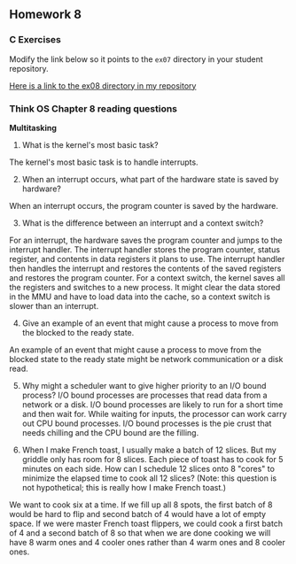 ## Homework 8

### C Exercises

Modify the link below so it points to the `ex07` directory in your
student repository.

[Here is a link to the ex08 directory in my repository](https://github.com/YOUR_GITHUB_USERNAME_HERE/ExercisesInC/tree/master/exercises/ex08)

### Think OS Chapter 8 reading questions

**Multitasking**

1) What is the kernel's most basic task?

The kernel's most basic task is to handle interrupts.

2) When an interrupt occurs, what part of the hardware state is saved by hardware?

When an interrupt occurs, the program counter is saved by the hardware.

3) What is the difference between an interrupt and a context switch?

For an interrupt, the hardware saves the program counter and jumps to the interrupt handler. The interrupt handler stores the program counter, status register, and contents in data registers it plans to use. The interrupt handler then handles the interrupt and restores the contents of the saved registers and restores the program counter.
For a context switch, the kernel saves all the registers and switches to a new process. It might clear the data stored in the MMU and have to load data into the cache, so a context switch is slower than an interrupt.

4) Give an example of an event that might cause a process to move from the blocked to the ready state.

An example of an event that might cause a process to move from the blocked state to the ready state might be network communication or a disk read.

5) Why might a scheduler want to give higher priority to an I/O bound process?
I/O bound processes are processes that read data from a network or a disk. I/O bound processes are likely to run for a short time and then wait for. While waiting for inputs, the processor can work carry out CPU bound processes. I/O bound processes is the pie crust that needs chilling and the CPU bound are the filling.

6) When I make French toast, I usually make a batch of 12 slices.  But my griddle only has room for 8 slices. 
Each piece of toast has to cook for 5 minutes on each side.  How can I schedule 12 slices onto 8 "cores"
to minimize the elapsed time to cook all 12 slices?  (Note: this question is not hypothetical; 
this is really how I make French toast.)

We want to cook six at a time. If we fill up all 8 spots, the first batch of 8 would be hard to flip and second batch of 4 would have a lot of empty space. If we were master French toast flippers, we could cook a first batch of 4 and a second batch of 8 so that when we are done cooking we will have 8 warm ones and 4 cooler ones rather than 4 warm ones and 8 cooler ones.

